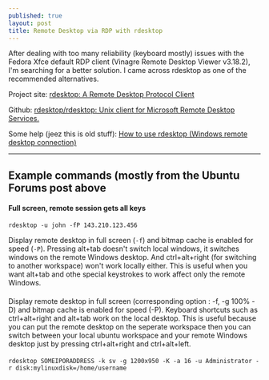 ```yaml
---
published: true
layout: post
title: Remote Desktop via RDP with rdesktop
---
```


After dealing with too many reliability (keyboard mostly) issues with the Fedora Xfce default RDP client (Vinagre Remote Desktop Viewer v3.18.2), I'm searching for a better solution. I came across rdesktop as one of the recommended alternatives. 

Project site:
[rdesktop: A Remote Desktop Protocol Client](http://www.rdesktop.org/)

Github:
[rdesktop/rdesktop: Unix client for Microsoft Remote Desktop Services.](https://github.com/rdesktop/rdesktop)

Some help (jeez this is old stuff):
[How to use rdesktop (Windows remote desktop connection)](http://ubuntuforums.org/showthread.php?t=824710)

---

## Example commands (mostly from the Ubuntu Forums post above

#### Full screen, remote session gets all keys

`rdesktop -u john -fP 143.210.123.456`

Display remote desktop in full screen (`-f`) and bitmap cache is enabled for speed (`-P`). Pressing alt+tab doesn't switch local windows, it switches windows on the remote Windows desktop. And ctrl+alt+right (for switching to another workspace) won't work locally either. This is useful when you want alt+tab and othe special keystrokes to work affect only the remote Windows.


####

Display remote desktop in full screen (corresponding option : -f, -g 100% -D) and bitmap cache is enabled for speed (-P). Keyboard shortcuts such as ctrl+alt+right and alt+tab work on the local desktop. This is useful because you can put the remote desktop on the seperate workspace then you can switch between your local ubuntu workspace and your remote Windows desktop just by pressing ctrl+alt+right and ctrl+alt+left.

####

`rdesktop SOMEIPORADDRESS -k sv -g 1200x950 -K -a 16 -u Administrator -r disk:mylinuxdisk=/home/username`

